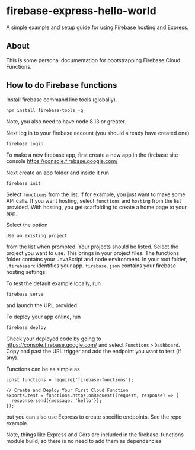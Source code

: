 # firebase-express-hello-world

A simple example and setup guide for using Firebase hosting and Express.

## About

This is some personal documentation for bootstrapping Firebase Cloud Functions. 

## How to do Firebase functions

Install firebase command line tools (globally). 

    npm install firebase-tools -g

Note, you also need to have node 8.13 or greater. 

Next log in to your firebase account (you should already have created one)

    firebase login

To make a new firebase app, first create a new app in the firebase site console https://console.firebase.google.com/  

Next create an app folder and inside it run 

    firebase init 

Select `functions` from the list, if for example, you just want to make some API calls. If you want hosting, select `functions` and `hosting` from the list provided. With hosting, you get scaffolding to create a home page to your app. 

Select the option 

    Use an existing project

from the list when prompted. Your projects should be listed. Select the project you want to use. This brings in your project files. The functions folder contains your JavaScript and node environment. In your root folder, `.firebaserc` identifies your app. `firebase.json` contains your firebase hosting settings. 

To test the default example locally, run 

    firebase serve

and launch the URL provided.

To deploy your app online, run 

    firebase deploy

Check your deployed code by going to https://console.firebase.google.com/ and select `Functions` `>` `Dashboard`. Copy and past the URL trigger and add the endpoint you want to test (if any). 

Functions can be as simple as 

    const functions = require('firebase-functions');

    // Create and Deploy Your First Cloud Function
    exports.test = functions.https.onRequest((request, response) => {
      response.send({message: 'hello'});
    });

but you can also use Express to create specific endpoints. See the repo example. 

Note, things like Express and Cors are included in the firebase-functions module build, so there is no need to add them as dependencies